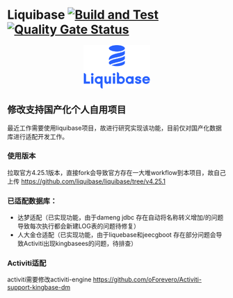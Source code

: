 # Liquibase [![Build and Test](https://github.com/liquibase/liquibase/actions/workflows/build.yml/badge.svg)](https://github.com/liquibase/liquibase/actions/workflows/build.yml) [![Quality Gate Status](https://sonarcloud.io/api/project_badges/measure?project=liquibase&metric=alert_status)](https://sonarcloud.io/summary/new_code?id=liquibase)
<p align="center"><img src="https://github.com/liquibase/liquibase/blob/master/Liquibase.png" width="30%" height="30%"></p>

## 修改支持国产化个人自用项目
最近工作需要使用liquibase项目，故进行研究实现该功能，目前仅对国产化数据库进行适配开发工作。
### 使用版本
拉取官方4.25.1版本，直接fork会导致官方存在一大堆workflow到本项目，故自己上传
https://github.com/liquibase/liquibase/tree/v4.25.1
### 已适配数据库：
- 达梦适配（已实现功能，由于dameng jdbc 存在自动将名称转义增加/的问题导致每次执行都会新建LOG表的问题待修复）
- 人大金仓适配（已实现功能，由于liquebase和jeecgboot 存在部分问题会导致Activiti出现kingbasees的问题，待排查）
### Activiti适配
activiti需要修改activiti-engine
https://github.com/oForevero/Activiti-support-kingbase-dm
